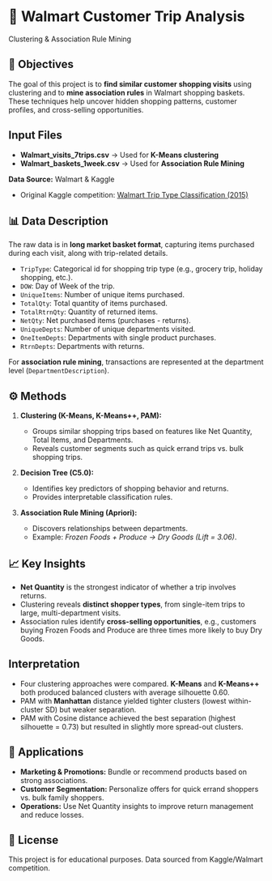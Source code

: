 # 🛒 Walmart Customer Trip Analysis  
Clustering & Association Rule Mining

## 📌 Objectives
The goal of this project is to **find similar customer shopping visits** using clustering and to **mine association rules** in Walmart shopping baskets. These techniques help uncover hidden shopping patterns, customer profiles, and cross-selling opportunities.  

## Input Files
- **Walmart_visits_7trips.csv** → Used for **K-Means clustering**  
- **Walmart_baskets_1week.csv** → Used for **Association Rule Mining**  

**Data Source:** Walmart & Kaggle  
- Original Kaggle competition: [Walmart Trip Type Classification (2015)](https://www.kaggle.com/c/walmart-recruiting-trip-type-classification)  

## 📊 Data Description
The raw data is in **long market basket format**, capturing items purchased during each visit, along with trip-related details.  
- `TripType`: Categorical id for shopping trip type (e.g., grocery trip, holiday shopping, etc.).  
- `DOW`: Day of Week of the trip.  
- `UniqueItems`: Number of unique items purchased.  
- `TotalQty`: Total quantity of items purchased.  
- `TotalRtrnQty`: Quantity of returned items.  
- `NetQty`: Net purchased items (purchases - returns).  
- `UniqueDepts`: Number of unique departments visited.  
- `OneItemDepts`: Departments with single product purchases.  
- `RtrnDepts`: Departments with returns.  

For **association rule mining**, transactions are represented at the department level (`DepartmentDescription`).

## ⚙️ Methods
1. **Clustering (K-Means, K-Means++, PAM):**  
   - Groups similar shopping trips based on features like Net Quantity, Total Items, and Departments.  
   - Reveals customer segments such as quick errand trips vs. bulk shopping trips.  

2. **Decision Tree (C5.0):**  
   - Identifies key predictors of shopping behavior and returns.  
   - Provides interpretable classification rules.  

3. **Association Rule Mining (Apriori):**  
   - Discovers relationships between departments.  
   - Example: *Frozen Foods + Produce → Dry Goods (Lift = 3.06)*.

## 📈 Key Insights
- **Net Quantity** is the strongest indicator of whether a trip involves returns.  
- Clustering reveals **distinct shopper types**, from single-item trips to large, multi-department visits.  
- Association rules identify **cross-selling opportunities**, e.g., customers buying Frozen Foods and Produce are three times more likely to buy Dry Goods.  

## Interpretation 
- Four clustering approaches were compared. **K-Means** and **K-Means++** both produced balanced clusters with average silhouette 0.60.
- PAM with **Manhattan** distance yielded tighter clusters (lowest within-cluster SD) but weaker separation.
- PAM with Cosine distance achieved the best separation (highest silhouette = 0.73) but resulted in slightly more spread-out clusters.
 
## 🚀 Applications
- **Marketing & Promotions:** Bundle or recommend products based on strong associations.  
- **Customer Segmentation:** Personalize offers for quick errand shoppers vs. bulk family shoppers.  
- **Operations:** Use Net Quantity insights to improve return management and reduce losses.  

## 📜 License
This project is for educational purposes. Data sourced from Kaggle/Walmart competition.  

